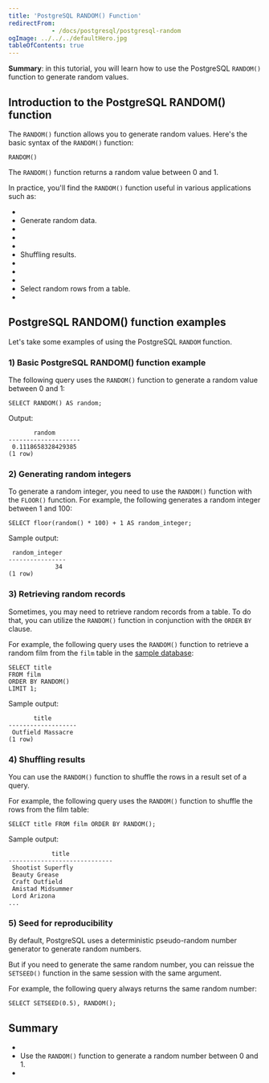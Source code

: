 ```yaml
---
title: 'PostgreSQL RANDOM() Function'
redirectFrom: 
            - /docs/postgresql/postgresql-random
ogImage: ../../../defaultHero.jpg
tableOfContents: true
---
```



**Summary**: in this tutorial, you will learn how to use the PostgreSQL `RANDOM()` function to generate random values.





## Introduction to the PostgreSQL RANDOM() function





The `RANDOM()` function allows you to generate random values. Here's the basic syntax of the `RANDOM()` function:





```
RANDOM()
```





The `RANDOM()` function returns a random value between 0 and 1.





In practice, you'll find the `RANDOM()` function useful in various applications such as:





- 
- Generate random data.
- 
-
- 
- Shuffling results.
- 
-
- 
- Select random rows from a table.
- 





## PostgreSQL RANDOM() function examples





Let's take some examples of using the PostgreSQL `RANDOM` function.





### 1) Basic PostgreSQL RANDOM() function example





The following query uses the `RANDOM()` function to generate a random value between 0 and 1:





```
SELECT RANDOM() AS random;
```





Output:





```
       random
--------------------
 0.1118658328429385
(1 row)
```





### 2) Generating random integers





To generate a random integer, you need to use the `RANDOM()` function with the `FLOOR()` function. For example, the following generates a random integer between 1 and 100:





```
SELECT floor(random() * 100) + 1 AS random_integer;
```





Sample output:





```
 random_integer
----------------
             34
(1 row)
```





### 3) Retrieving random records





Sometimes, you may need to retrieve random records from a table. To do that, you can utilize the `RANDOM()` function in conjunction with the `ORDER` `BY` clause.





For example, the following query uses the `RANDOM()` function to retrieve a random film from the `film` table in the [sample database](https://www.postgresqltutorial.com/postgresql-getting-started/postgresql-sample-database/):





```
SELECT title
FROM film
ORDER BY RANDOM()
LIMIT 1;
```





Sample output:





```
       title
-------------------
 Outfield Massacre
(1 row)
```





### 4) Shuffling results





You can use the `RANDOM()` function to shuffle the rows in a result set of a query.





For example, the following query uses the `RANDOM()` function to shuffle the rows from the film table:





```
SELECT title FROM film ORDER BY RANDOM();
```





Sample output:





```
            title
-----------------------------
 Shootist Superfly
 Beauty Grease
 Craft Outfield
 Amistad Midsummer
 Lord Arizona
...
```





### 5) Seed for reproducibility





By default, PostgreSQL uses a deterministic pseudo-random number generator to generate random numbers.





But if you need to generate the same random number, you can reissue the `SETSEED()` function in the same session with the same argument.





For example, the following query always returns the same random number:





```
SELECT SETSEED(0.5), RANDOM();
```





## Summary





- 
- Use the `RANDOM()` function to generate a random number between 0 and 1.
- 


